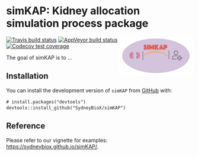 # simKAP: Kidney allocation simulation process package

<!-- badges: start -->



<img src="man/figures/logo.png" align="right" width="200" />


[![Travis build
status](https://travis-ci.com/SydneyBioX/KidneyAllocation.svg?branch=master)](https://travis-ci.com/SydneyBioX/KidneyAllocation)
[![AppVeyor build
status](https://ci.appveyor.com/api/projects/status/github/SydneyBioX/KidneyAllocation?branch=master&svg=true)](https://ci.appveyor.com/project/SydneyBioX/KidneyAllocation)
[![Codecov test
coverage](https://codecov.io/gh/SydneyBioX/KidneyAllocation/branch/master/graph/badge.svg)](https://codecov.io/gh/SydneyBioX/KidneyAllocation?branch=master)
<!-- badges: end -->

The goal of simKAP is to …

## Installation

You can install the development version of `simKAP` from [GitHub](https://github.com/) with:

```
# install.packages("devtools")
devtools::install_github("SydneyBioX/simKAP")
```

## Reference

Please refer to our vignette for examples: https://sydneybiox.github.io/simKAP/.


